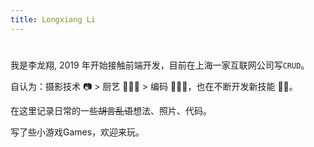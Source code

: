 ```yaml
---
title: Longxiang Li
---
```


# <Hello defaultVal="你好" :iterval="1024" />

我是李龙翔, 2019 年开始接触前端开发，目前在上海一家互联网公司写`CRUD`。

自认为：摄影技术 📷 > 厨艺 👨🏻‍🍳 > 编码 👨🏻‍💻，也在不断开发新技能 🥷🏻。

在<RouterLink to="/posts">这里</RouterLink>记录日常的一些~~胡言乱语~~想法、照片、代码。

写了些小游戏<RouterLink to="/games">Games</RouterLink>，欢迎来玩。
